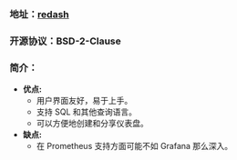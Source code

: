 ### 地址：[redash](https://github.com/getredash/redash)
### 开源协议：BSD-2-Clause
### 简介：
- **优点:**
    - 用户界面友好，易于上手。
    - 支持 SQL 和其他查询语言。
    - 可以方便地创建和分享仪表盘。
- **缺点:**
    - 在 Prometheus 支持方面可能不如 Grafana 那么深入。